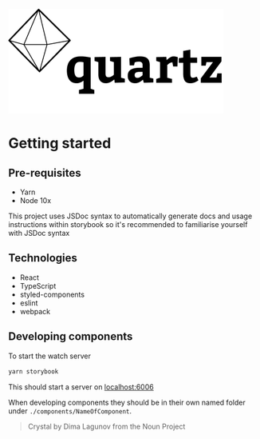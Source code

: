 ![quartz](./.github/quartz.png)


# Getting started

## Pre-requisites

- Yarn
- Node 10x

This project uses JSDoc syntax to automatically generate docs and usage instructions within
storybook so it's recommended to familiarise yourself with JSDoc syntax

## Technologies

- React
- TypeScript
- styled-components
- eslint
- webpack


## Developing components

To start the watch server

```sh
yarn storybook
```

This should start a server on [localhost:6006](http://localhost:6006/)

When developing components they should be in their own named folder under `./components/NameOfComponent`.











> Crystal by Dima Lagunov from the Noun Project
